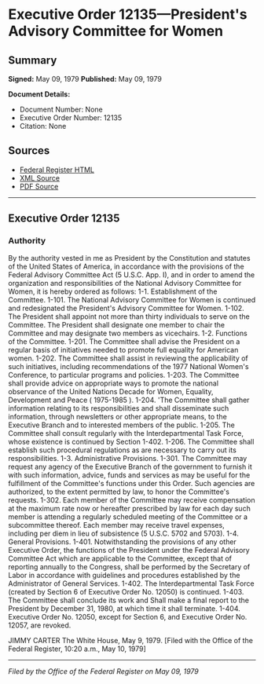 # Executive Order 12135—President's Advisory Committee for Women

## Summary

**Signed:** May 09, 1979
**Published:** May 09, 1979

**Document Details:**
- Document Number: None
- Executive Order Number: 12135
- Citation: None

## Sources
- [Federal Register HTML](https://www.presidency.ucsb.edu/documents/executive-order-12135-presidents-advisory-committee-for-women)
- [XML Source](None)
- [PDF Source](None)

---

## Executive Order 12135

### Authority

By the authority vested in me as President by the Constitution and statutes of the United States of America, in accordance with the provisions of the Federal Advisory Committee Act (5 U.S.C. App. I), and in order to amend the organization and responsibilities of the National Advisory Committee for Women, it is hereby ordered as follows:
1-1. Establishment of the Committee.
1-101. The National Advisory Committee for Women is continued and redesignated the President's Advisory Committee for Women.
1-102. The President shall appoint not more than thirty individuals to serve on the Committee. The President shall designate one member to chair the Committee and may designate two members as vicechairs.
1-2. Functions of the Committee.
1-201. The Committee shall advise the President on a regular basis of initiatives needed to promote full equality for American women.
1-202. The Committee shall assist in reviewing the applicability of such initiatives, including recommendations of the 1977 National Women's Conference, to particular programs and policies.
1-203. The Committee shall provide advice on appropriate ways to promote the national observance of the United Nations Decade for Women, Equality, Development and Peace ( 1975-1985 ).
1-204. 'The Committee shall gather information relating to its responsibilities and shall disseminate such information, through newsletters or other appropriate means, to the Executive Branch and to interested members of the public.
1-205. The Committee shall consult regularly with the Interdepartmental Task Force, whose existence is continued by Section 1-402.
1-206. The Committee shall establish such procedural regulations as are necessary to carry out its responsibilities.
1-3. Administrative Provisions.
1-301. The Committee may request any agency of the Executive Branch of the government to furnish it with such information, advice, funds and services as may be useful for the fulfillment of the Committee's functions under this Order. Such agencies are authorized, to the extent permitted by law, to honor the Committee's requests.
1-302. Each member of the Committee may receive compensation at the maximum rate now or hereafter prescribed by law for each day such member is attending a regularly scheduled meeting of the Committee or a subcommittee thereof. Each member may receive travel expenses, including per diem in lieu of subsistence (5 U.S.C. 5702 and 5703).
1-4. General Provisions.
1-401. Notwithstanding the provisions of any other Executive Order, the functions of the President under the Federal Advisory Committee Act which are applicable to the Committee, except that of reporting annually to the Congress, shall be performed by the Secretary of Labor in accordance with guidelines and procedures established by the Administrator of General Services.
1-402. The Interdepartmental Task Force (created by Section 6 of Executive Order No. 12050) is continued.
1-403. The Committee shall conclude its work and Shall make a final report to the President by December 31, 1980, at which time it shall terminate.
1-404. Executive Order No. 12050, except for Section 6, and Executive Order No. 12057, are revoked.

JIMMY CARTER
The White House,
May 9, 1979.
[Filed with the Office of the Federal Register, 10:20 a.m., May 10, 1979]

---

*Filed by the Office of the Federal Register on May 09, 1979*
